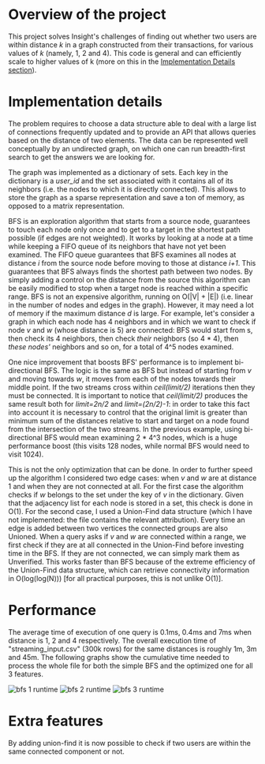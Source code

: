 # Overview of the project

This project solves Insight's challenges of finding out whether two users are within distance _k_ in a graph constructed from their transactions, for various values of _k_ (namely, 1, 2 and 4). This code is general and can efficiently scale to higher values of k (more on this in the [Implementation Details section](#implementation-details)).

# Implementation details

The problem requires to choose a data structure able to deal with a large list of connections frequently updated and to provide an API that allows queries based on the distance of two elements. The data can be represented well conceptually by an undirected graph, on which one can run breadth-first search to get the answers we are looking for.

The graph was implemented as a dictionary of sets. Each key in the dictionary is a _user_id_ and the set associated with it contains all of its neighbors (i.e. the nodes to which it is directly connected). This allows to store the graph as a sparse representation and save a ton of memory, as opposed to a matrix representation.

BFS is an exploration algorithm that starts from a source node, guarantees to touch each node only once and to get to a target in the shortest path possible (if edges are not weighted). It works by looking at a node at a time while keeping a FIFO queue of its neighbors that have not yet been examined. The FIFO queue guarantees that BFS examines all nodes at distance _i_ from the source node before moving to those at distance _i+1_. This guarantees that BFS always finds the shortest path between two nodes. By simply adding a control on the distance from the source this algorithm can be easily modified to stop when a target node is reached within a specific range. BFS is not an expensive algorithm, running on O(|V| + |E|) (i.e. linear in the number of nodes and edges in the graph). However, it may need a lot of memory if the maximum distance _d_ is large. For example, let's consider a graph in which each node has 4 neighbors and in which we want to check if node _v_ and _w_ (whose distance is 5) are connected: BFS would start from s, then check its 4 neighbors, then check _their_ neighbors (so 4 * 4), then _these nodes'_ neighbors and so on, for a total of 4^5 nodes examined.

One nice improvement that boosts BFS' performance is to implement bi-directional BFS. The logic is the same as BFS but instead of starting from _v_ and moving towards _w_, it moves from each of the nodes towards their middle point. If the two streams cross within _ceil(limit/2)_ iterations then they must be connected. It is important to notice that _ceil(limit/2)_ produces the same result both for _limit=2n/2_ and _limit=(2n/2)-1_: in order to take this fact into account it is necessary to control that the original limit is greater than minimum sum of the distances relative to start and target on a node found from the intersection of the two streams. In the previous example, using bi-directional BFS would mean examining 2 * 4^3 nodes, which is a huge performance boost (this visits 128 nodes, while normal BFS would need to visit 1024).

This is not the only optimization that can be done. In order to further speed up the algorithm I considered two edge cases: when _v_ and _w_ are at distance 1 and when they are not connected at all. For the first case the algorithm checks if _w_ belongs to the set under the key of _v_ in the dictionary. Given that the adjacency list for each node is stored in a set, this check is done in O(1). For the second case, I used a Union-Find data structure (which I have not implemented: the file contains the relevant attribution). Every time an edge is added between two vertices the connected groups are also Unioned. When a query asks if _v_ and _w_ are connected within a range, we first check if they are at all connected in the Union-Find before investing time in the BFS. If they are not connected, we can simply mark them as Unverified. This works faster than BFS because of the extreme efficiency of the Union-Find data structure, which can retrieve connectivity information in O(log(log(N))) [for all practical purposes, this is not unlike O(1)].

# Performance

The average time of execution of one query is 0.1ms, 0.4ms and 7ms when distance is 1, 2 and 4 respectively. The overall execution time of "streaming_input.csv" (300k rows) for the same distances is roughly 1m, 3m and 45m. The following graphs show the cumulative time needed to process the whole file for both the simple BFS and the optimized one for all 3 features.

![bfs 1 runtime](http://i.imgur.com/XygBTZ6.png)
![bfs 2 runtime](http://i.imgur.com/CsviXqO.png)
![bfs 3 runtime](http://i.imgur.com/nwZuVGi.png)

# Extra features

By adding union-find it is now possible to check if two users are within the same connected component or not.
